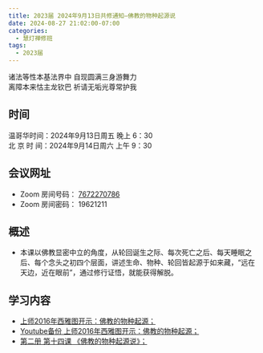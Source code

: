 ```yaml
---
title: 2023届 2024年9月13日共修通知—佛教的物种起源说
date: 2024-08-27 21:02:00-07:00
categories:
  - 慧灯禅修班
tags:
  - 2023届
---
```

诸法等性本基法界中 自现圆满三身游舞力\
离障本来怙主龙钦巴 祈请无垢光尊常护我

## 时间

温哥华时间：2024年9月13日周五 晚上 6：30\
北 京 时 间：2024年9月14日周六 上午 9：30

## 会议网址

* Zoom 房间号码： [7672270786](https://us02web.zoom.us/j/7672270786?pwd=bjRzNVpOT0g1cWF3WWVqVE1PZzlWZz09)
* Zoom 房间密码： 19621211

## 概述

* 本课以佛教显密中立的角度，从轮回诞生之际、每次死亡之后、每天睡眠之后、每个念头之初四个层面，讲述生命、物种、轮回皆起源于如来藏，“远在天边，近在眼前”，通过修行证悟，就能获得解脱。

## 学习内容

* [上师2016年西雅图开示：佛教的物种起源；](https://s3.ap-northeast-1.wasabisys.com/hdcx/jmy/%E6%85%A7%E7%81%AF%E7%A6%85%E4%BF%AE%E8%AF%BE/%E6%85%A7%E7%81%AF%E7%A6%85%E4%BF%AE%E8%AF%BE%E7%AC%AC%E4%BA%8C%E5%86%8C/19%20%E4%BD%9B%E6%95%99%E7%9A%84%E7%89%A9%E7%A7%8D%E8%B5%B7%E6%BA%90%20%20by%20Khenpo%20Tsultrim%20Lodro%20%E6%85%88%E8%AF%9A%E7%BD%97%E7%8F%A0%E4%BB%81%E6%B3%A2%E5%88%87.mp4)
* [Youtube备份 上师2016年西雅图开示：佛教的物种起源；](https://www.youtube.com/watch?v=AJC-MhbFr1g)
* [第二册 第十四课 《佛教的物种起源说》；](https://www.huidengchanxiu.net/books/b2/2-13)
